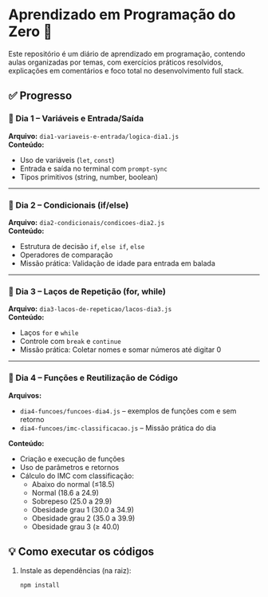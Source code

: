 # Aprendizado em Programação do Zero 🚀

Este repositório é um diário de aprendizado em programação, contendo aulas organizadas por temas, com exercícios práticos resolvidos, explicações em comentários e foco total no desenvolvimento full stack.

## ✅ Progresso

### 📌 Dia 1 – Variáveis e Entrada/Saída
**Arquivo:** `dia1-variaveis-e-entrada/logica-dia1.js`  
**Conteúdo:**
- Uso de variáveis (`let`, `const`)
- Entrada e saída no terminal com `prompt-sync`
- Tipos primitivos (string, number, boolean)

---

### 📌 Dia 2 – Condicionais (if/else)
**Arquivo:** `dia2-condicionais/condicoes-dia2.js`  
**Conteúdo:**
- Estrutura de decisão `if`, `else if`, `else`
- Operadores de comparação
- Missão prática: Validação de idade para entrada em balada

---

### 📌 Dia 3 – Laços de Repetição (for, while)
**Arquivo:** `dia3-lacos-de-repeticao/lacos-dia3.js`  
**Conteúdo:**
- Laços `for` e `while`
- Controle com `break` e `continue`
- Missão prática: Coletar nomes e somar números até digitar 0

---

### 📌 Dia 4 – Funções e Reutilização de Código
**Arquivos:**
- `dia4-funcoes/funcoes-dia4.js` – exemplos de funções com e sem retorno
- `dia4-funcoes/imc-classificacao.js` – Missão prática do dia

**Conteúdo:**
- Criação e execução de funções
- Uso de parâmetros e retornos
- Cálculo do IMC com classificação:
  - Abaixo do normal (≤18.5)
  - Normal (18.6 a 24.9)
  - Sobrepeso (25.0 a 29.9)
  - Obesidade grau 1 (30.0 a 34.9)
  - Obesidade grau 2 (35.0 a 39.9)
  - Obesidade grau 3 (≥ 40.0)

## 💡 Como executar os códigos

1. Instale as dependências (na raiz):
   ```bash
   npm install


